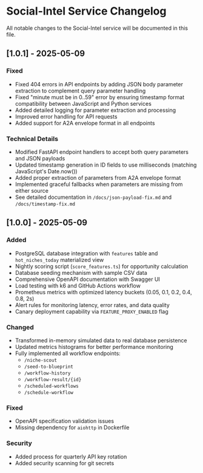 # Social-Intel Service Changelog

All notable changes to the Social-Intel service will be documented in this file.

## [1.0.1] - 2025-05-09

### Fixed
- Fixed 404 errors in API endpoints by adding JSON body parameter extraction to complement query parameter handling
- Fixed "minute must be in 0..59" error by ensuring timestamp format compatibility between JavaScript and Python services
- Added detailed logging for parameter extraction and processing
- Improved error handling for API requests
- Added support for A2A envelope format in all endpoints

### Technical Details
- Modified FastAPI endpoint handlers to accept both query parameters and JSON payloads
- Updated timestamp generation in ID fields to use milliseconds (matching JavaScript's Date.now())
- Added proper extraction of parameters from A2A envelope format
- Implemented graceful fallbacks when parameters are missing from either source
- See detailed documentation in `/docs/json-payload-fix.md` and `/docs/timestamp-fix.md`

## [1.0.0] - 2025-05-09

### Added
- PostgreSQL database integration with `features` table and `hot_niches_today` materialized view
- Nightly scoring script (`score_features.ts`) for opportunity calculation
- Database seeding mechanism with sample CSV data
- Comprehensive OpenAPI documentation with Swagger UI
- Load testing with k6 and GitHub Actions workflow
- Prometheus metrics with optimized latency buckets (0.05, 0.1, 0.2, 0.4, 0.8, 2s)
- Alert rules for monitoring latency, error rates, and data quality
- Canary deployment capability via `FEATURE_PROXY_ENABLED` flag

### Changed
- Transformed in-memory simulated data to real database persistence
- Updated metrics histograms for better performance monitoring
- Fully implemented all workflow endpoints:
  - `/niche-scout`
  - `/seed-to-blueprint`
  - `/workflow-history`
  - `/workflow-result/{id}`
  - `/scheduled-workflows`
  - `/schedule-workflow`

### Fixed
- OpenAPI specification validation issues
- Missing dependency for `aiohttp` in Dockerfile

### Security
- Added process for quarterly API key rotation
- Added security scanning for git secrets
